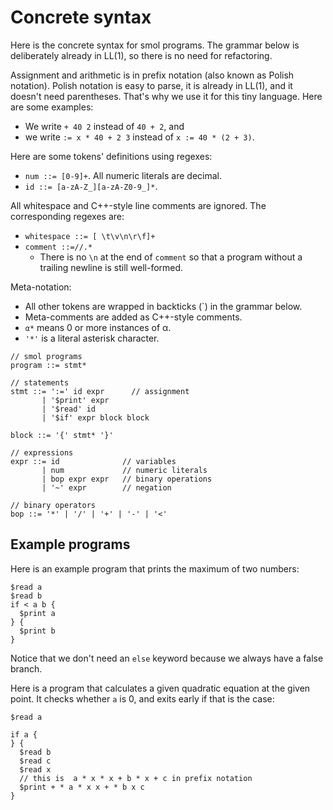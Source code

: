 # Concrete syntax

Here is the concrete syntax for smol programs.  The grammar below is
deliberately already in LL(1), so there is no need for refactoring.

Assignment and arithmetic is in prefix notation (also known as Polish notation).
Polish notation is easy to parse, it is already in LL(1), and it doesn't need
parentheses.  That's why we use it for this tiny language.  Here are some examples:
- We write `+ 40 2` instead of `40 + 2`, and
- we write `:= x * 40 + 2 3` instead of `x := 40 * (2 + 3)`.

Here are some tokens' definitions using regexes:
- `num ::= [0-9]+`.  All numeric literals are decimal.
- `id ::= [a-zA-Z_][a-zA-Z0-9_]*`.

All whitespace and C++-style line comments are ignored.  The corresponding
regexes are:
- `whitespace ::= [ \t\v\n\r\f]+`
- `comment ::=//.*`
  - There is no `\n` at the end of `comment` so that a program without a
    trailing newline is still well-formed.

Meta-notation:
- All other tokens are wrapped in backticks (\`) in the grammar below.
- Meta-comments are added as C++-style comments.
- `α*` means 0 or more instances of α.
- `'*'` is a literal asterisk character.

```
// smol programs
program ::= stmt*

// statements
stmt ::= ':=' id expr      // assignment
       | '$print' expr
       | '$read' id
       | '$if' expr block block
       
block ::= '{' stmt* '}'

// expressions
expr ::= id              // variables
       | num             // numeric literals
       | bop expr expr   // binary operations
       | '~' expr        // negation
       
// binary operators
bop ::= '*' | '/' | '+' | '-' | '<'
```

## Example programs

Here is an example program that prints the maximum of two numbers:

```
$read a
$read b
if < a b {
  $print a
} {
  $print b
}
```

Notice that we don't need an `else` keyword because we always have a false branch.

Here is a program that calculates a given quadratic equation at the given point.
It checks whether `a` is 0, and exits early if that is the case:

```
$read a

if a {
} {
  $read b
  $read c
  $read x
  // this is  a * x * x + b * x + c in prefix notation
  $print + * a * x x + * b x c
}
```
